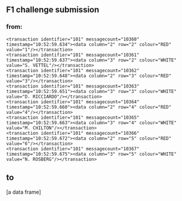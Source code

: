 ## F1 challenge submission




### from:
`<transaction identifier="101" messagecount="10360" timestamp="10:52:59.634"><data column="2" row="2" colour="RED" value="1"/></transaction>`<br>
`<transaction identifier="101" messagecount="10361" timestamp="10:52:59.637"><data column="3" row="2" colour="WHITE" value="S. VETTEL"/></transaction>`<br>
`<transaction identifier="101" messagecount="10362" timestamp="10:52:59.648"><data column="2" row="3" colour="RED" value="3"/></transaction>`<br>
`<transaction identifier="101" messagecount="10363" timestamp="10:52:59.651"><data column="3" row="3" colour="WHITE" value="D. RICCIARDO"/></transaction>`<br>
`<transaction identifier="101" messagecount="10364" timestamp="10:52:59.660"><data column="2" row="4" colour="RED" value="4"/></transaction>`<br>
`<transaction identifier="101" messagecount="10365" timestamp="10:52:59.663"><data column="3" row="4" colour="WHITE" value="M. CHILTON"/></transaction>`<br>
`<transaction identifier="101" messagecount="10366" timestamp="10:52:59.672"><data column="2" row="5" colour="RED" value="6"/></transaction>`<br>
`<transaction identifier="101" messagecount="10367" timestamp="10:52:59.675"><data column="3" row="5" colour="WHITE" value="N. ROSBERG"/></transaction>`<br>


## to
[a data frame]
